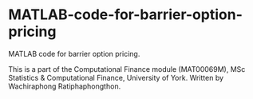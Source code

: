 # MATLAB-code-for-barrier-option-pricing
MATLAB code for barrier option pricing.

This is a part of the Computational Finance module (MAT00069M), MSc Statistics & Computational Finance, University of York.
Written by Wachiraphong Ratiphaphongthon.

